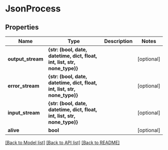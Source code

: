 # JsonProcess


## Properties
Name | Type | Description | Notes
------------ | ------------- | ------------- | -------------
**output_stream** | **{str: (bool, date, datetime, dict, float, int, list, str, none_type)}** |  | [optional] 
**error_stream** | **{str: (bool, date, datetime, dict, float, int, list, str, none_type)}** |  | [optional] 
**input_stream** | **{str: (bool, date, datetime, dict, float, int, list, str, none_type)}** |  | [optional] 
**alive** | **bool** |  | [optional] 

[[Back to Model list]](../README.md#documentation-for-models) [[Back to API list]](../README.md#documentation-for-api-endpoints) [[Back to README]](../README.md)



